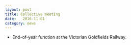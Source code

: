 ```yaml
---
layout: post
title: Collective meeting
date:   2016-11-01
category: news
---
```


* End-of-year function at the Victorian Goldfields Railway.
